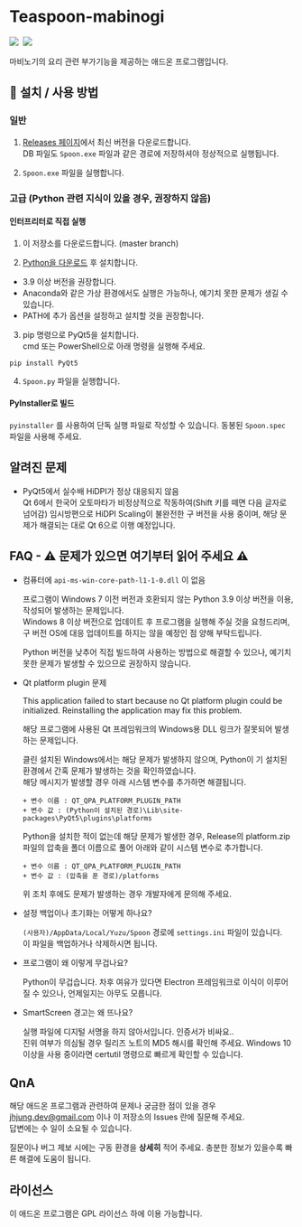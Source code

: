# Teaspoon-mabinogi

<p>
   <img src="https://img.shields.io/badge/using-Python%203.x-%233776AB?style=flat-square&logo=python"/>&nbsp
   <img src="https://img.shields.io/badge/using-PyQt5-%2341CD52?style=flat-square&logo=qt"/>&nbsp
</p>

마비노기의 요리 관련 부가기능을 제공하는 애드온 프로그램입니다.

## 🔑 설치 / 사용 방법

### 일반

1. [Releases 페이지](https://github.com/kry-p/Teaspoon-mabinogi/releases)에서 최신 버전을 다운로드합니다.  
   DB 파일도 `Spoon.exe` 파일과 같은 경로에 저장하셔야 정상적으로 실행됩니다.

2. `Spoon.exe` 파일을 실행합니다.

### 고급 (Python 관련 지식이 있을 경우, 권장하지 않음)

#### 인터프리터로 직접 실행

1. 이 저장소를 다운로드합니다. (master branch)

2. [Python을 다운로드](https://www.python.org/downloads/) 후 설치합니다.

- 3.9 이상 버전을 권장합니다.
- Anaconda와 같은 가상 환경에서도 실행은 가능하나, 예기치 못한 문제가 생길 수 있습니다.
- PATH에 추가 옵션을 설정하고 설치할 것을 권장합니다.

3. pip 명령으로 PyQt5을 설치합니다.  
   cmd 또는 PowerShell으로 아래 명령을 실행해 주세요.

```
pip install PyQt5
```

4. `Spoon.py` 파일을 실행합니다.

#### PyInstaller로 빌드

```pyinstaller``` 를 사용하여 단독 실행 파일로 작성할 수 있습니다. 동봉된 ```Spoon.spec``` 파일을 사용해 주세요.

## 알려진 문제

- PyQt5에서 실수배 HiDPI가 정상 대응되지 않음  
  Qt 6에서 한국어 오토마타가 비정상적으로 작동하여(Shift 키를 떼면 다음 글자로 넘어감) 임시방편으로 HiDPI Scaling이 불완전한 구 버전을 사용 중이며, 해당 문제가 해결되는 대로 Qt 6으로 이행 예정입니다.

## FAQ - ⚠ 문제가 있으면 여기부터 읽어 주세요 ⚠

- 컴퓨터에 ```api-ms-win-core-path-l1-1-0.dll``` 이 없음

  프로그램이 Windows 7 이전 버전과 호환되지 않는 Python 3.9 이상 버전을 이용, 작성되어 발생하는 문제입니다.  
  Windows 8 이상 버전으로 업데이트 후 프로그램을 실행해 주실 것을 요청드리며, 구 버전 OS에 대응 업데이트를 하지는 않을 예정인 점 양해 부탁드립니다.  
  
  Python 버전을 낮추어 직접 빌드하여 사용하는 방법으로 해결할 수 있으나, 예기치 못한 문제가 발생할 수 있으므로 권장하지 않습니다.

- Qt platform plugin 문제  

  This application failed to start because no Qt platform plugin could be initialized. Reinstalling the application may fix this problem.

  해당 프로그램에 사용된 Qt 프레임워크의 Windows용 DLL 링크가 잘못되어 발생하는 문제입니다.

  클린 설치된 Windows에서는 해당 문제가 발생하지 않으며, Python이 기 설치된 환경에서 간혹 문제가 발생하는 것을 확인하였습니다.  
   해당 메시지가 발생할 경우 아래 시스템 변수를 추가하면 해결됩니다.

      + 변수 이름 : QT_QPA_PLATFORM_PLUGIN_PATH
      + 변수 값 : (Python이 설치된 경로)\Lib\site-packages\PyQt5\plugins\platforms

  Python을 설치한 적이 없는데 해당 문제가 발생한 경우, Release의 platform.zip 파일의 압축을 폴더 이름으로 풀어 아래와 같이 시스템 변수로 추가합니다.

      + 변수 이름 : QT_QPA_PLATFORM_PLUGIN_PATH
      + 변수 값 : (압축을 푼 경로)/platforms

  위 조치 후에도 문제가 발생하는 경우 개발자에게 문의해 주세요.

- 설정 백업이나 초기화는 어떻게 하나요?  

  `(사용자)/AppData/Local/Yuzu/Spoon` 경로에 `settings.ini` 파일이 있습니다.  
  이 파일을 백업하거나 삭제하시면 됩니다.
  
- 프로그램이 왜 이렇게 무겁나요?  

  Python이 무겁습니다. 차후 여유가 있다면 Electron 프레임워크로 이식이 이루어질 수 있으나, 언제일지는 아무도 모릅니다.
  
- SmartScreen 경고는 왜 뜨나요?  

  실행 파일에 디지털 서명을 하지 않아서입니다. 인증서가 비싸요..  
  진위 여부가 의심될 경우 릴리즈 노트의 MD5 해시를 확인해 주세요. Windows 10 이상을 사용 중이라면 certutil 명령으로 빠르게 확인할 수 있습니다.

## QnA

해당 애드온 프로그램과 관련하여 문제나 궁금한 점이 있을 경우 jhjung.dev@gmail.com 이나 이 저장소의 Issues 란에 질문해 주세요.  
답변에는 수 일이 소요될 수 있습니다.

질문이나 버그 제보 시에는 구동 환경을 **상세히** 적어 주세요. 충분한 정보가 있을수록 빠른 해결에 도움이 됩니다.

## 라이선스

이 애드온 프로그램은 GPL 라이선스 하에 이용 가능합니다.
